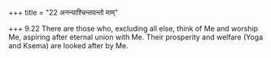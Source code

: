 +++
title = "22 अनन्याश्चिन्तयन्तो माम्"

+++
9.22 There are those who, excluding all else, think of Me and worship
Me, aspiring after eternal union with Me. Their prosperity and welfare
(Yoga and Ksema) are looked after by Me.
